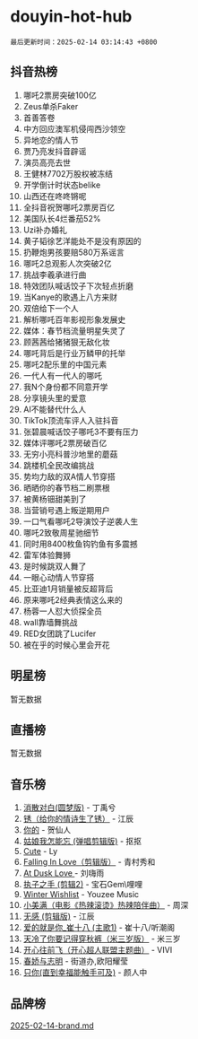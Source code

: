 # douyin-hot-hub

`最后更新时间：2025-02-14 03:14:43 +0800`

## 抖音热榜

1. 哪吒2票房突破100亿
1. Zeus单杀Faker
1. 首善答卷
1. 中方回应澳军机侵闯西沙领空
1. 异地恋的情人节
1. 贾乃亮发抖音辟谣
1. 演员高亮去世
1. 王健林7702万股权被冻结
1. 开学倒计时状态belike
1. 山西还在咚咚锵呢
1. 全抖音祝贺哪吒2票房百亿
1. 美国队长4烂番茄52%
1. Uzi补办婚礼
1. 黄子韬徐艺洋能处不是没有原因的
1. 扔鞭炮男孩要赔580万系谣言
1. 哪吒2总观影人次突破2亿
1. 挑战李羲承进行曲
1. 特效团队喊话饺子下次轻点折磨
1. 当Kanye的歌遇上八方来财
1. 双倍给下一个人
1. 解析哪吒百年影视形象发展史
1. 媒体：春节档流量明星失灵了
1. 顾茜茜给猪猪狠无敌化妆
1. 哪吒背后是行业万鳞甲的托举
1. 哪吒2配乐里的中国元素
1. 一代人有一代人的哪吒
1. 我N个身份都不同意开学
1. 分享镜头里的爱意
1. AI不能替代什么人
1. TikTok顶流车评人入驻抖音
1. 张碧晨喊话饺子哪吒3不要有压力
1. 媒体评哪吒2票房破百亿
1. 无穷小亮科普沙地里的蘑菇
1. 跳楼机全民改编挑战
1. 势均力敌的双A情人节穿搭
1. 晒晒你的春节档二刷票根
1. 被黄杨钿甜美到了
1. 当营销号遇上叛逆期用户
1. 一口气看哪吒2导演饺子逆袭人生
1. 哪吒2致敬周星驰细节
1. 同时用8400枚鱼钩钓鱼有多震撼
1. 雷军体验舞狮
1. 是时候跳双人舞了
1. 一眼心动情人节穿搭
1. 比亚迪1月销量被反超背后
1. 原来哪吒2经典表情这么来的
1. 杨蓉一人怼大侦探全员
1. wall靠墙舞挑战
1. RED女团跳了Lucifer
1. 被在乎的时候心里会开花

## 明星榜

暂无数据

## 直播榜

暂无数据

## 音乐榜

1. [消散对白(圆梦版)](https://sf5-hl-cdn-tos.douyinstatic.com/obj/tos-cn-ve-2774/og4jB5I5IizzoZVAAAzWgBMAsMDWoArfwBOiFs) - 丁禹兮
1. [锈（给你的情诗生了锈）](https://sf5-hl-cdn-tos.douyinstatic.com/obj/tos-cn-ve-2774/o8a1PBtVqIYbPEGK6e5A4egedVMdm3fCIz6bbE) - 江辰
1. [你的](https://sf5-hl-cdn-tos.douyinstatic.com/obj/tos-cn-ve-2774/oYuIeKf42jB7sEV6B2upMdpYAgfrQWj0FeRegh) - 贺仙人
1. [姑娘我怎能忘 (弹唱剪辑版)](https://sf5-hl-cdn-tos.douyinstatic.com/obj/tos-cn-ve-2774/okamwrBGEMz6illuEofAsMV4yzF5tVWbBiA5AI) - 抠抠
1. [Cute](https://sf5-hl-cdn-tos.douyinstatic.com/obj/tos-cn-ve-2774/o4IbIzHWKAAB4wsS5qMBRiiAlEBGTpQRNfFvuo) - Ly
1. [Falling In Love（剪辑版）](https://sf5-hl-cdn-tos.douyinstatic.com/obj/tos-cn-ve-2774/o8ajpA8zzgBPahbBIO8AcKGBLJezFCRd1wfP9f) - 青村秀和
1. [ At Dusk  Love ](https://sf5-hl-cdn-tos.douyinstatic.com/obj/tos-cn-ve-2774/o8CrpCf5CaYgI4ZrtQgMQAFEfuGqNnRSDQAPBc) - 刘嗨雨
1. [执子之手 (剪辑2)](https://sf6-cdn-tos.douyinstatic.com/obj/tos-cn-ve-2774/oUoZLQjCc31XzqsBnBQUNgeKtYPBcgbFDwtfcu) - 宝石Gem\哩哩
1. [Winter Wishlist](https://sf5-hl-cdn-tos.douyinstatic.com/obj/tos-cn-ve-2774/oIIgUOeamCFCVAzxN6MFRLIBlLGpUqQxeeHrLE) - Youzee Music
1. [小美满（电影《热辣滚烫》热辣陪伴曲）](https://sf5-hl-cdn-tos.douyinstatic.com/obj/tos-cn-ve-2774/o0GAn2lSgfZIDUgtevCGDQYnFg4CwnrBaxbTZL) - 周深
1. [无感 (剪辑版)](https://sf5-hl-cdn-tos.douyinstatic.com/obj/tos-cn-ve-2774/o0eIsUzJBDlQaQFC5OFlgbMEZC1TFYBftOBn6p) - 江辰
1. [爱的就是你_崔十八 (主歌1)](https://sf5-hl-cdn-tos.douyinstatic.com/obj/tos-cn-ve-2774/oI5BO5DhFZ6UTcNCnZaOCBLtZ7WIMQGfgnXf5E) - 崔十八/听潮阁
1. [天冷了你要记得穿秋裤（米三岁版）](https://sf5-hl-cdn-tos.douyinstatic.com/obj/tos-cn-ve-2774/oQlIwVIDWiZ6BQilAorS7MA0AgCkQDvcZAdm1) - 米三岁
1. [开心往前飞（开心超人联盟主题曲）](https://sf5-hl-cdn-tos.douyinstatic.com/obj/tos-cn-ve-2774/9d8fb7c82cf1421fb93a9fe925275e0a) - VIVI
1. [春娇与志明](https://sf3-cdn-tos.douyinstatic.com/obj/tos-cn-ve-2774/e530d8fceb7044b39707d7f9ff54add1) - 街道办,欧阳耀莹
1. [只你(直到幸福能触手可及)](https://sf5-hl-cdn-tos.douyinstatic.com/obj/tos-cn-ve-2774/o0lBkRDzFTeaVSUz3ZZSCBVtZ5DIMQGfgmEAuE) - 颜人中

## 品牌榜

[2025-02-14-brand.md](2025-02-14-brand.md)
